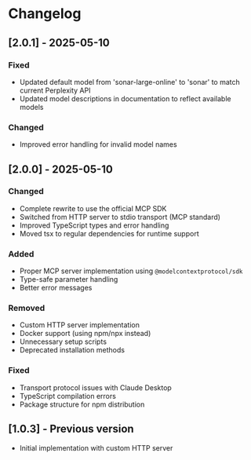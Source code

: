 # Changelog

## [2.0.1] - 2025-05-10

### Fixed
- Updated default model from 'sonar-large-online' to 'sonar' to match current Perplexity API
- Updated model descriptions in documentation to reflect available models

### Changed
- Improved error handling for invalid model names

## [2.0.0] - 2025-05-10

### Changed
- Complete rewrite to use the official MCP SDK
- Switched from HTTP server to stdio transport (MCP standard)
- Improved TypeScript types and error handling
- Moved tsx to regular dependencies for runtime support

### Added
- Proper MCP server implementation using `@modelcontextprotocol/sdk`
- Type-safe parameter handling
- Better error messages

### Removed
- Custom HTTP server implementation
- Docker support (using npm/npx instead)
- Unnecessary setup scripts
- Deprecated installation methods

### Fixed
- Transport protocol issues with Claude Desktop
- TypeScript compilation errors
- Package structure for npm distribution

## [1.0.3] - Previous version
- Initial implementation with custom HTTP server
